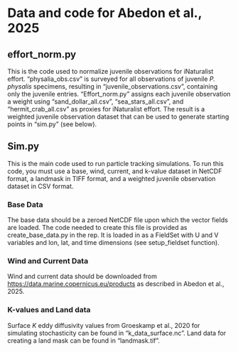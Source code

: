 # Data and code for Abedon et al., 2025

## effort_norm.py

This is the code used to normalize juvenile observations for iNaturalist effort. “physalia_obs.csv” is surveyed for all observations of juvenile _P. physalis_ specimens, resulting in “juvenile_observations.csv”, containing only the juvenile entries. “Effort_norm.py” assigns each juvenile observation a weight using “sand_dollar_all.csv”, “sea_stars_all.csv”, and “hermit_crab_all.csv” as proxies for iNaturalist effort. The result is a weighted juvenile observation dataset that can be used to generate starting points in “sim.py” (see below). 

## Sim.py

This is the main code used to run particle tracking simulations. To run this code, you must use a base, wind, current, and k-value dataset in NetCDF format, a landmask in TIFF format, and a weighted juvenile observation dataset in CSV format. 

### Base Data

The base data should be a zeroed NetCDF file upon which the vector fields are loaded. The code needed to create this file is provided as create_base_data.py in the rep. It is loaded in as a FieldSet with U and V variables and lon, lat, and time dimensions (see setup_fieldset function).

### Wind and Current Data 

Wind and current data should be downloaded from https://data.marine.copernicus.eu/products as described in Abedon et al., 2025. 

### K-values and Land data

Surface $K$ eddy diffusivity values from Groeskamp et al., 2020 for simulating stochasticity can be found in “k_data_surface.nc”. Land data for creating a land mask can be found in “landmask.tif”.
